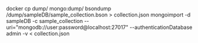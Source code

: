 docker cp dump/ mongo:dump/
bsondump /dump/sampleDB/sample_collection.bson > collection.json
mongoimport -d sampleDB -c sample_collection --uri="mongodb://user:password@localhost:27017" --authenticationDatabase admin -v < collection.json